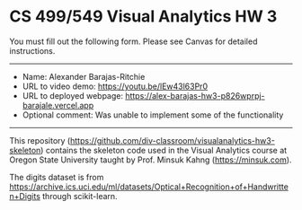 # CS 499/549 Visual Analytics HW 3


You must fill out the following form. Please see Canvas for detailed instructions.

---
- Name: Alexander Barajas-Ritchie
- URL to video demo: https://youtu.be/lEw43l63Pr0
- URL to deployed webpage: https://alex-barajas-hw3-p826wprpj-barajale.vercel.app
- Optional comment: Was unable to implement some of the functionality 

---

This repository (https://github.com/div-classroom/visualanalytics-hw3-skeleton) contains the skeleton code used in the Visual Analytics course at Oregon State University taught by Prof. Minsuk Kahng (https://minsuk.com).

The digits dataset is from https://archive.ics.uci.edu/ml/datasets/Optical+Recognition+of+Handwritten+Digits through scikit-learn.


